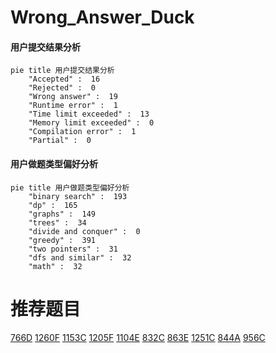 # Wrong_Answer_Duck

<!-- tabs:start -->



#### **用户提交结果分析**

```mermaid
pie title 用户提交结果分析
    "Accepted" :  16
    "Rejected" :  0
    "Wrong answer" :  19
    "Runtime error" :  1
    "Time limit exceeded" :  13
    "Memory limit exceeded" :  0
    "Compilation error" :  1
    "Partial" :  0
```

#### **用户做题类型偏好分析**

```mermaid
pie title 用户做题类型偏好分析
    "binary search" :  193
    "dp" :  165
    "graphs" :  149
    "trees" :  34
    "divide and conquer" :  0
    "greedy" :  391
    "two pointers" :  31
    "dfs and similar" :  32
    "math" :  32
```



<!-- tabs:end -->
# 推荐题目
[766D](https://codeforces.com/contest/766/problem/D)
[1260F](https://codeforces.com/contest/1260/problem/F)
[1153C](https://codeforces.com/contest/1153/problem/C)
[1205F](https://codeforces.com/contest/1205/problem/F)
[1104E](https://codeforces.com/contest/1104/problem/E)
[832C](https://codeforces.com/contest/832/problem/C)
[863E](https://codeforces.com/contest/863/problem/E)
[1251C](https://codeforces.com/contest/1251/problem/C)
[844A](https://codeforces.com/contest/844/problem/A)
[956C](https://codeforces.com/contest/956/problem/C)

